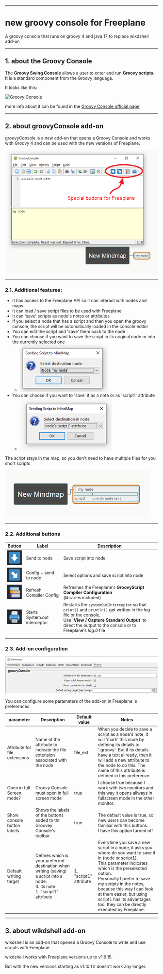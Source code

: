 -----

# new groovy console for Freeplane

A groovy console that runs on groovy 4 and java 17 to replace wikdshell add-on

-----

## 1. about the Groovy Console

The **Groovy Swing Console** allows a user to enter and run **Groovy scripts**.
It is a standard component from the Groovy language.

It looks like this:

![Groovy Console](https://docs.groovy-lang.org/latest/html/documentation/assets/img/GroovyConsole.png)

more info about it can be found in the [Groovy Console official page](https://docs.groovy-lang.org/latest/html/documentation/groovy-console.html)

-----

## 2. about groovyConsole add-on

groovyConsole is a new add-on that opens a Groovy Console and works with Groovy 4 and can be used with the new versions of Freeplane.

![groovyConsole_001.png](https://github.com/EdoFro/Freeplane_groovyConsole/blob/main/resources/groovyConsole_001.png)

-----

### 2.1. Additional features:

* It has access to the Freeplane API so it can interact with nodes and maps
* It can load / save script files to be used with Freeplane
* It can 'save' scripts as node's notes or attributes
* If you select a node that has a script and then you open the groovy console, the script will be automatically loaded in the console editor
* You can edit the script and 'save' them back to the node
* You can choose if you want to save the script in its original node or into the currently selected one
   * ![groovyConsole_002.png](https://github.com/EdoFro/Freeplane_groovyConsole/blob/main/resources/groovyConsole_002.png)
* You can choose if you want to 'save' it as a note or as 'script1' attribute
   * ![groovyConsole_003.png](https://github.com/EdoFro/Freeplane_groovyConsole/blob/main/resources/groovyConsole_003.png)

The script stays in the map, so you don't need to have multiple files for you short scripts

![groovyConsole_004.png](https://github.com/EdoFro/Freeplane_groovyConsole/blob/main/resources/groovyConsole_004.png)

-----

### 2.2. Additional buttons

|Button|Label|Description|
|----|----|----|
|![groovyConsole_005.png](https://github.com/EdoFro/Freeplane_groovyConsole/blob/main/resources/groovyConsole_005.png)|Send to node|Save script into node|
|![groovyConsole_006.png](https://github.com/EdoFro/Freeplane_groovyConsole/blob/main/resources/groovyConsole_006.png)|Config + send to node|Select options and save script into node|
|![groovyConsole_007.png](https://github.com/EdoFro/Freeplane_groovyConsole/blob/main/resources/groovyConsole_007.png)|Refresh Compiler Config|Refreshes the Freeplane's **GroovyScript Compiler Configuration**<br>(libraries included)|
|![groovyConsole_008.png](https://github.com/EdoFro/Freeplane_groovyConsole/blob/main/resources/groovyConsole_008.png)|Starts System.out interceptor|Restarts the ```systemOutInterceptor``` so that ```print()``` and ```println()``` get written in the log file or the console.<br>Use '**View / Capture Standard Output**' to direct the output to the console or to Freeplane's *log.0* file|

-----

### 2.3. Add-on configuration

![groovyConsole_009.png](https://github.com/EdoFro/Freeplane_groovyConsole/blob/main/resources/groovyConsole_009.png)

You can configure some parameters of the add-on in Freeplane 's preferences.

|parameter|Description|Default value|Notes|
|----|----|----|----|
|Attribute for file extensions|Name of the attribute to indicate the file extension associated with the node|file_ext|When you decide to save a script as a node's note, it will 'mark' this node by defining its details to '.groovy'. But if its details have a text allready, then it will add a new attribute to the node to do this. The name of this attribute is defined in this preference.|
|Open in full Screen mode?|Groovy Console must open in full screen mode|true|I choose true because I work with two monitors and this way it opens allways in fullscreen mode in the other monitor.|
|Show console button labels|Shows the labels of the buttons added to thr Groovey Console's toolbar|true|The default value is true, so new users can become familiar with this buttons.<br>I have this option turned off|
|Default writing target|Defines which is your preferred destination when writing (saving) a script into a node:<br>  0. its note<br>  1. "script1" attribute|1. "script1" attribute|Everytime you save a new script in a node, it asks you where do you want to save it in (node or script1).<br>This parameter indicates which is the preselected option.<br>Personally I prefer to save my scripts in the notes, because this way I can look at them easier, but using script1 has its advantages too: they can be directly executed by Freeplane.|

-----

## 3. about wikdshell add-on

wikdshell is an add-on that opened a Groovy Console to write and use scripts with Freeplane.

wikdshell works with Freeplane versions up to v1.9.15.

But with the new versions starting as v1.10.1 it doesn't work any longer.

